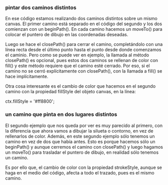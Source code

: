 ### pintar dos caminos distintos

En ese código estamos realizando dos caminos distintos sobre un mismo canvas. El primer camino está separado en el código del segundo y los dos comienzan con un beginPath(). En cada camino hacemos un moveTo() para colocar el puntero de dibujo en las coordenadas deseadas.

Luego se hace el closePath() para cerrar el camino, completándolo con una línea recta desde el último punto hasta el punto desde donde comenzamos el caminio. Pero como se puede ver en ejemplo, la llamada al método closePath() es opcional, pues estos dos caminos se rellenan de color con fill() y este método requiere que el camino esté cerrado. Por eso, si el camino no se cerró explícitamente con closePath(), con la llamada a fill() se hace implícitamente.

Otra cosa interesante es el cambio de color que hacemos en el segundo camino con la propiedad fillStyle del objeto canvas, en la línea:

ctx.fillStyle = '#ff8800';



### un camino que pinta en dos lugares distintos

El segundo ejemplo que nos queda por ver es muy parecido al primero, con la diferencia que ahora vamos a dibujar la silueta o contorno, en vez de rellenarlos de color. Además, en este segundo ejemplo sólo tenemos un camino en vez de dos que había antes. Esto es porque hacemos sólo un beginPath() y aunque cerremos el camino con closePath() y luego hagamos un moveTo() para trasladar el puntero de dibujo, en realidad sólo tenemos un camino.

Es por ello que, el cambio de color con la propiedad strokeStyle, aunque se haga en el medio del código, afecta a todo el trazado, pues es el mismo camino.



